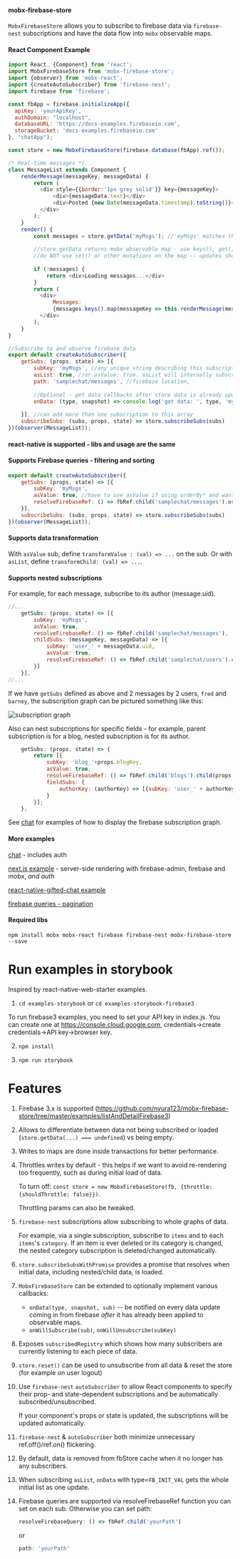 #### mobx-firebase-store

`MobxFirebaseStore` allows you to subscribe to firebase data via `firebase-nest` subscriptions and have the data flow into `mobx` observable maps.

#### React Component Example

```js
import React, {Component} from 'react';
import MobxFirebaseStore from 'mobx-firebase-store';
import {observer} from 'mobx-react';
import {createAutoSubscriber} from 'firebase-nest';
import firebase from 'firebase';

const fbApp = firebase.initializeApp({
  apiKey: 'yourApiKey',
  authDomain: "localhost",
  databaseURL: 'https://docs-examples.firebaseio.com',
  storageBucket: 'docs-examples.firebaseio.com'
}, "chatApp");

const store = new MobxFirebaseStore(firebase.database(fbApp).ref());

/* Real-time messages */
class MessageList extends Component {
    renderMessage(messageKey, messageData) {
        return (
          <div style={{border:'1px grey solid'}} key={messageKey}>
              <div>{messageData.text}</div>
              <div>Posted {new Date(messageData.timestamp).toString()}</div>
          </div>
        );
    }
    render() {
        const messages = store.getData('myMsgs'); //'myMsgs' matches the subKey below
        
        //store.getData returns mobx observable map - use keys(), get(), entries(), etc. to render the data
        //do NOT use set() or other mutations on the map -- updates should be written directly to firebase, and will get reflected in the observable map automatically.
        
        if (!messages) {
            return <div>Loading messages...</div>
        }
        return (
          <div>
              Messages:
              {messages.keys().map(messageKey => this.renderMessage(messageKey, messages.get(messageKey)))}
          </div>
        );
    }
}

//Subscribe to and observe firebase data
export default createAutoSubscriber({
    getSubs: (props, state) => [{
        subKey: 'myMsgs', //any unique string describing this subscription; must match getData call
        asList: true, //or asValue: true. asList will internally subscribe via firebase child_added/removed/changed; asValue via onValue.
        path: 'samplechat/messages', //firebase location,
        
        //Optional - get data callbacks after store data is already updated:
        onData: (type, snapshot) => console.log('got data: ', type, 'myMsgs', snapshot.val())
        
    }], //can add more than one subscription to this array
    subscribeSubs: (subs, props, state) => store.subscribeSubs(subs)
})(observer(MessageList));
```

#### react-native is supported - libs and usage are the same

#### Supports Firebase queries - filtering and sorting

```js
export default createAutoSubscriber({
    getSubs: (props, state) => [{
        subKey: 'myMsgs',
        asValue: true, //have to use asValue if using orderBy* and want to preserve the ordering in the observable map
        resolveFirebaseRef: () => fbRef.child('samplechat/messages').orderByChild('sentTimestamp')
    }],
    subscribeSubs: (subs, props, state) => store.subscribeSubs(subs)
})(observer(MessageList));
```

#### Supports data transformation

With `asValue` sub, define `transformValue : (val) => ...` on the sub.
Or with `asList`, define `transformChild: (val) => ...`.

#### Supports nested subscriptions

For example, for each message, subscribe to its author (message.uid).

```js
//...
    getSubs: (props, state) => [{
        subKey: 'myMsgs',
        asValue: true,
        resolveFirebaseRef: () => fbRef.child('samplechat/messages'),
        childSubs: (messageKey, messageData) => [{
            subKey: 'user_' + messageData.uid,
            asValue: true,
            resolveFirebaseRef: () => fbRef.child('samplechat/users').child(messageData.uid)
        }] 
    }],
//...
```

If we have `getSubs` defined as above and 2 messages by 2 users, `fred` and `barney`, the subscription graph can be pictured something like this:

![subscription graph](https://cloud.githubusercontent.com/assets/7076175/26225280/029b905c-3bec-11e7-868d-4898277e6c1a.png)

Also can nest subscriptions for specific fields - for example, parent subscription is for a blog, nested subscription is for its author.

```js
    getSubs: (props, state) => {
        return [{
            subKey: 'blog_'+props.blogKey,
            asValue: true,
            resolveFirebaseRef: () => fbRef.child('blogs').child(props.blogKey), 
            fieldSubs: {
                authorKey: (authorKey) => [{subKey: 'user_' + authorKey, asValue: true, path: 'users/' + authorKey}]
            }
        }];
    },
```

See [chat](https://github.com/nyura123/mobx-firebase-store/tree/master/examples/chatFirebase3) for examples of how to display the firebase subscription graph.
  
#### More examples

[chat](https://github.com/nyura123/mobx-firebase-store/tree/master/examples/chatFirebase3) - includes auth

[next.js example](https://github.com/nyura123/mobx-firebase-store/tree/master/examples/next-example) - server-side rendering with firebase-admin, firebase and mobx, *and auth*

[react-native-gifted-chat example](https://github.com/nyura123/gifted-chat-firebase-mobx/tree/master)

[firebase queries - pagination](https://github.com/nyura123/mobx-firebase-store/tree/master/examples/pagination)


#### Required libs

`npm install mobx mobx-react firebase firebase-nest mobx-firebase-store --save`


# Run examples in storybook

Inspired by react-native-web-starter examples.

1. `cd examples-storybook` or `cd examples-storybook-firebase3`

  To run firebase3 examples, you need to set your API key in index.js.
  You can create one at https://console.cloud.google.com, credentials->create credentials->API key->browser key.

2. `npm install`

3. `npm run storybook`

# Features

1. Firebase 3.x is supported (https://github.com/nyura123/mobx-firebase-store/tree/master/examples/listAndDetailFirebase3)

2. Allows to differentiate between data not being subscribed or loaded (`store.getData(...) === undefined`) vs being empty.

3. Writes to maps are done inside transactions for better performance.
 
4. Throttles writes by default - this helps if we want to avoid re-rendering too frequently, such as during initial load of data.

    To turn off: `const store = new MobxFirebaseStore(fb, {throttle: {shouldThrottle: false}})`.

    Throttling params can also be tweaked.

5. `firebase-nest` subscriptions allow subscribing to whole graphs of data.
    
    For example, via a single subscription, subscribe to `items` and to each `items`'s `category`. If an item is ever deleted or its category is changed, the nested category subscription is deleted/changed automatically. 

6. `store.subscribeSubsWithPromise` provides a promise that resolves when initial data, including nested/child data, is loaded.

7. `MobxFirebaseStore` can be extended to optionally implement various callbacks:

    * `onData(type, snapshot, sub)` -- be notified on every data update coming in from firebase *after* it has already been applied to observable maps. 
    * `onWillSubscribe(sub)`, `onWillUnsubscribe(subKey)`

8. Exposes `subscribedRegistry` which shows how many subscribers are currently listening to each piece of data.

9. `store.reset()` can be used to unsubscribe from all data & reset the store (for example on user logout)

10. Use `firebase-nest` `autoSubscriber` to allow React components to specify their prop- and state-dependent subscriptions and be automatically subscribed/unsubscribed.

    If your component's props or state is updated, the subscriptions will be updated automatically.

11. `firebase-nest` & `autoSubscriber` both minimize unnecessary ref.off()/ref.on() flickering.

12. By default, data is removed from fbStore cache when it no longer has any subscribers.

13. When subscribing `asList`, `onData` with type=`FB_INIT_VAL` gets the whole initial list as one update.

14. Firebase queries are supported via resolveFirebaseRef function you can set on each sub. Otherwise you can set path:
    ```js 
    resolveFirebaseQuery: () => fbRef.child('yourPath')
    ``` 
    or
    ```js 
    path: 'yourPath'
    ```




